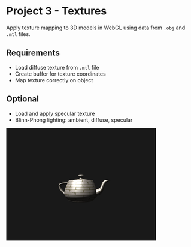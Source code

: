 # Project 3 - Textures

Apply texture mapping to 3D models in WebGL using data from `.obj` and `.mtl` files.

## Requirements

- Load diffuse texture from `.mtl` file  
- Create buffer for texture coordinates  
- Map texture correctly on object  

## Optional

- Load and apply specular texture  
- Blinn-Phong lighting: ambient, diffuse, specular  

![alt text](image.png)